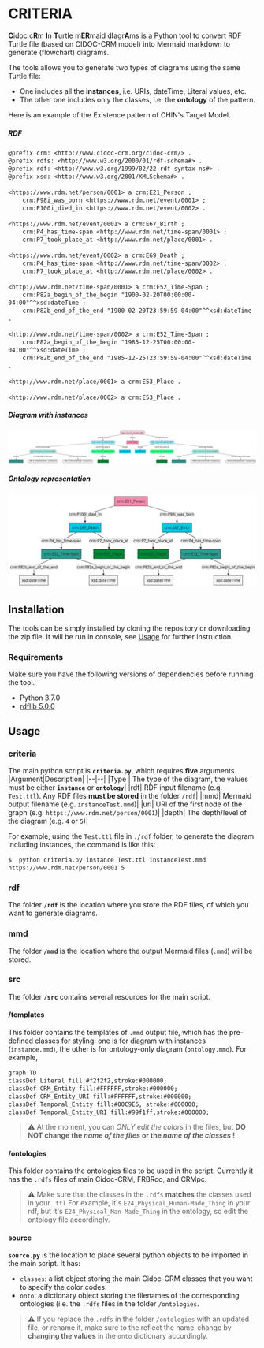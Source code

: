 # CRITERIA

**C**idoc c**R**m **I**n **T**urtle m**ER**maid d**I**agr**A**ms is a Python tool to convert RDF Turtle file (based on CIDOC-CRM model) into Mermaid markdown to generate (flowchart) diagrams.

The tools allows you to generate two types of diagrams using the same Turtle file:
* One includes all the **instances**, i.e. URIs, dateTime, Literal values, etc.
* The other one includes only the classes, i.e. the **ontology** of the pattern.

Here is an example of the Existence pattern of CHIN's Target Model.

##### RDF
```turtle
@prefix crm: <http://www.cidoc-crm.org/cidoc-crm/> .
@prefix rdfs: <http://www.w3.org/2000/01/rdf-schema#> .
@prefix rdf: <http://www.w3.org/1999/02/22-rdf-syntax-ns#> .
@prefix xsd: <http://www.w3.org/2001/XMLSchema#> .

<https://www.rdm.net/person/0001> a crm:E21_Person ;
	crm:P98i_was_born <https://www.rdm.net/event/0001> ;
	crm:P100i_died_in <https://www.rdm.net/event/0002> .

<https://www.rdm.net/event/0001> a crm:E67_Birth ;
	crm:P4_has_time-span <http://www.rdm.net/time-span/0001> ;
	crm:P7_took_place_at <http://www.rdm.net/place/0001> .

<https://www.rdm.net/event/0002> a crm:E69_Death ;
	crm:P4_has_time-span <http://www.rdm.net/time-span/0002> ;
	crm:P7_took_place_at <http://www.rdm.net/place/0002> .

<http://www.rdm.net/time-span/0001> a crm:E52_Time-Span ;
	crm:P82a_begin_of_the_begin "1900-02-20T00:00:00-04:00"^^xsd:dateTime ;
	crm:P82b_end_of_the_end "1900-02-20T23:59:59-04:00"^^xsd:dateTime .

<http://www.rdm.net/time-span/0002> a crm:E52_Time-Span ;
	crm:P82a_begin_of_the_begin "1985-12-25T00:00:00-04:00"^^xsd:dateTime ;
	crm:P82b_end_of_the_end "1985-12-25T23:59:59-04:00"^^xsd:dateTime .

<http://www.rdm.net/place/0001> a crm:E53_Place .

<http://www.rdm.net/place/0002> a crm:E53_Place .
```
##### Diagram with instances
![Existence pattern with instances](/docs/images/existenceInst.png)

##### Ontology representation
![Ontology of Existence pattern ](/docs/images/existenceOnto.png)

## Installation
The tools can be simply installed by cloning the repository or downloading the zip file.
It will be run in console, see [Usage](#usage) for further instruction.

### Requirements
Make sure you have the following versions of dependencies before running the tool.
- Python 3.7.0
- [rdflib 5.0.0](https://rdflib.readthedocs.io/en/stable/gettingstarted.html)

## Usage

### criteria
The main python script is **`criteria.py`**, which requires **five** arguments.
|Argument|Description|
|--|--|
|Type | The type of the diagram, the values must be either **`instance`** or **`ontology`**|
|rdf|  RDF input filename (e.g. `Test.ttl`). Any RDF files **must be stored** in the folder `/rdf`|
|mmd|  Mermaid output filename (e.g. `instanceTest.mmd`)|
|uri|  URI of the first node of the graph (e.g. `https://www.rdm.net/person/0001`)|
|depth|  The depth/level of the diagram (e.g. `4` or `5`)|

For example, using the `Test.ttl` file in `./rdf` folder, to generate the diagram including instances, the command is like this:
```shell
$  python criteria.py instance Test.ttl instanceTest.mmd https://www.rdm.net/person/0001 5
```
### rdf
The folder **`/rdf`** is the location where you store the RDF files, of which you want to generate diagrams.

### mmd
The folder **`/mmd`** is the location where the output Mermaid files (`.mmd`) will be stored.

### src
The folder **`/src`** contains several resources for the main script.

#### /templates 
This folder contains the templates of `.mmd` output file, which has the pre-defined classes for styling: one is for diagram with instances (`instance.mmd`), the other is for ontology-only diagram (`ontology.mmd`).
For example,
```
graph TD
classDef Literal fill:#f2f2f2,stroke:#000000;
classDef CRM_Entity fill:#FFFFFF,stroke:#000000;
classDef CRM_Entity_URI fill:#FFFFFF,stroke:#000000;
classDef Temporal_Entity fill:#00C9E6, stroke:#000000;
classDef Temporal_Entity_URI fill:#99f1ff,stroke:#000000;
```
> :warning: At the moment, you can *ONLY edit the colors* in the files, but **DO NOT change the *name of the files* or the *name of the classes* !**

#### /ontologies
This folder contains the ontologies files to be used in the script. Currently it has the `.rdfs` files of main Cidoc-CRM, FRBRoo, and CRMpc.
> :warning: Make sure that the classes in the `.rdfs` **matches** the classes used in your `.ttl`
> For example, it's `E24_Physical_Human-Made_Thing` in your rdf, but it's `E24_Physical_Man-Made_Thing` in the ontology, so edit the ontology file accordingly.

#### source
**`source.py`** is the location to place several python objects to be imported in the main script. It has:
- `classes`: a list object storing the main Cidoc-CRM classes that you want to specify the color codes.
- `onto`: a dictionary object storing the filenames  of the corresponding ontologies (i.e. the `.rdfs` files in the folder `/ontologies`.
> :warning: If you replace the `.rdfs` in the folder `/ontologies` with an updated file, or rename it, make sure to the reflect the name-change by **changing the values** in the `onto` dictionary accordingly.
